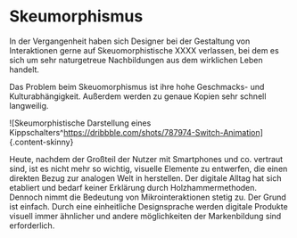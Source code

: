 # Skeumorphismus


In der Vergangenheit haben sich Designer bei der Gestaltung von Interaktionen gerne auf Skeuomorphistische XXXX verlassen, bei dem es sich um sehr naturgetreue Nachbildungen aus dem wirklichen Leben handelt. 

Das Problem beim Skeuomorphismus ist ihre hohe Geschmacks- und Kulturabhängigkeit. Außerdem werden zu genaue Kopien sehr schnell langweilig.

![Skeumorphistische Darstellung eines Kippschalters^[https://dribbble.com/shots/787974-Switch-Animation] ](/images/skeuomorphismus/switchanimation.gif ""){.content-skinny} 



Heute, nachdem der Großteil der Nutzer mit Smartphones und co. vertraut sind, ist es nicht mehr so wichtig, visuelle Elemente zu entwerfen, die einen direkten Bezug zur analogen Welt in herstellen. Der digitale Alltag hat sich etabliert und bedarf keiner Erklärung durch Holzhammermethoden. Dennoch nimmt die Bedeutung von Mikrointeraktionen stetig zu. Der Grund ist einfach.
Durch eine einheitliche Designsprache werden digitale Produkte visuell immer ähnlicher und andere möglichkeiten der Markenbildung sind erforderlich.